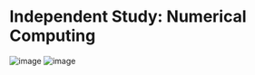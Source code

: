 # Independent Study: Numerical Computing

![image](https://user-images.githubusercontent.com/85116326/123967475-5894f680-d984-11eb-87a1-246e9587e434.png)
![image](https://user-images.githubusercontent.com/85116326/123967352-39966480-d984-11eb-8091-5baef724dc9d.png)

